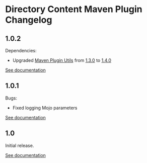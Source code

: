 # Directory Content Maven Plugin Changelog

## 1.0.2
Dependencies:
* Upgraded [Maven Plugin Utils](http://maven-plugin-utils.projects.gabrys.biz/) from [1.3.0](http://maven-plugin-utils.projects.gabrys.biz/1.3.0/) to [1.4.0](http://maven-plugin-utils.projects.gabrys.biz/1.4.0/)

[See documentation](http://directory-content-maven-plugin.projects.gabrys.biz/1.0.2/)

## 1.0.1
Bugs:
* Fixed logging Mojo parameters

[See documentation](http://directory-content-maven-plugin.projects.gabrys.biz/1.0.1/)

## 1.0
Initial release.

[See documentation](http://directory-content-maven-plugin.projects.gabrys.biz/1.0/)